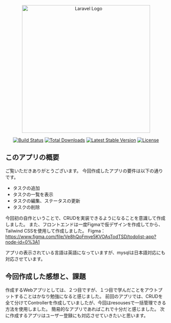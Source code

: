 <p align="center"><a href="https://laravel.com" target="_blank"><img src="https://raw.githubusercontent.com/laravel/art/master/logo-lockup/5%20SVG/2%20CMYK/1%20Full%20Color/laravel-logolockup-cmyk-red.svg" width="400" alt="Laravel Logo"></a></p>

<p align="center">
<a href="https://travis-ci.org/laravel/framework"><img src="https://travis-ci.org/laravel/framework.svg" alt="Build Status"></a>
<a href="https://packagist.org/packages/laravel/framework"><img src="https://img.shields.io/packagist/dt/laravel/framework" alt="Total Downloads"></a>
<a href="https://packagist.org/packages/laravel/framework"><img src="https://img.shields.io/packagist/v/laravel/framework" alt="Latest Stable Version"></a>
<a href="https://packagist.org/packages/laravel/framework"><img src="https://img.shields.io/packagist/l/laravel/framework" alt="License"></a>
</p>

## このアプリの概要
ご覧いただきありがとうございます。
今回作成したアプリの要件は以下の通りです。

<ul>
    <li>タスクの追加</li>
    <li>タスクの一覧を表示</li>
    <li>タスクの編集、ステータスの更新</li>
    <li>タスクの削除</li>
</ul>

今回初の自作ということで、CRUDを実装できるようになることを意識して作成しました。
また、フロントエンドは一度Figmaで仮デザインを作成してから、Tailwind CSSを使用して作成しました。
Figma：https://www.figma.com/file/Ve8hQoFmye5KVOAsTodTSD/todolist-app?node-id=0%3A1

アプリの表示されている言語は英語になっていますが、mysqlは日本語対応にも対応させています。

## 今回作成した感想と、課題
作成するWebアプリとしては、２つ目ですが、１つ目で学んだことをアウトプットすることはかなり勉強になると感じました。
前回のアプリでは、CRUDを全て分けてControllerを作成していましたが、今回はresousesで一括管理できる方法を使用しました。
簡易的なアプリであればこれで十分だと感じました。
次に作成するアプリはユーザー登録にも対応させていきたいと思います。
